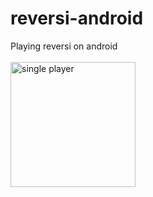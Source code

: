# reversi-android
Playing reversi on android <br/><br/>
<img src="https://github.com/fedache/reversi-android/assets/8748833/df8c7c0d-7ee4-4066-8643-6045897e9fce" alt="single player" style="width:200px;"/>
